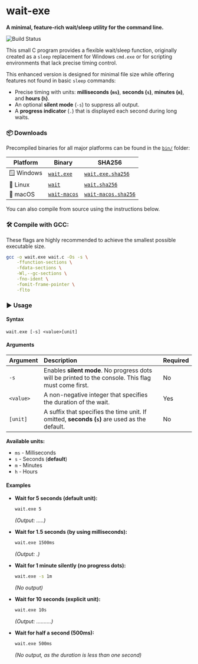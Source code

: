 # wait-exe

**A minimal, feature-rich wait/sleep utility for the command line.**

![Build Status](https://github.com/<your-username>/<your-repo>/actions/workflows/build.yml/badge.svg)

This small C program provides a flexible wait/sleep function, originally created as a `sleep` replacement for Windows `cmd.exe` or for scripting environments that lack precise timing control.

This enhanced version is designed for minimal file size while offering features not found in basic `sleep` commands:

  * Precise timing with units: **milliseconds (`ms`)**, **seconds (`s`)**, **minutes (`m`)**, and **hours (`h`)**.
  * An optional **silent mode** (`-s`) to suppress all output.
  * A **progress indicator** (`.`) that is displayed each second during long waits.


### 📦 Downloads

Precompiled binaries for all major platforms can be found in the [`bin/`](bin/) folder:

| Platform | Binary | SHA256 |
|----------|--------|--------|
| 🪟 Windows | [`wait.exe`](bin/wait.exe) | [`wait.exe.sha256`](bin/wait.exe.sha256) |
| 🐧 Linux   | [`wait`](bin/wait)         | [`wait.sha256`](bin/wait.sha256)         |
| 🍎 macOS   | [`wait-macos`](bin/wait-macos) | [`wait-macos.sha256`](bin/wait-macos.sha256) |

You can also compile from source using the instructions below.

### 🛠️ Compile with GCC:

These flags are highly recommended to achieve the smallest possible executable size.

```bash
gcc -o wait.exe wait.c -Os -s \
    -ffunction-sections \
    -fdata-sections \
    -Wl,--gc-sections \
    -fno-ident \
    -fomit-frame-pointer \
    -flto
```

### ▶️ Usage

#### Syntax

```
wait.exe [-s] <value>[unit]
```

#### Arguments

| Argument | Description | Required |
| :--- | :--- | :--- |
| `-s` | Enables **silent mode**. No progress dots will be printed to the console. This flag must come first. | No |
| `<value>` | A non-negative integer that specifies the duration of the wait. | Yes |
| `[unit]` | A suffix that specifies the time unit. If omitted, **seconds (`s`)** are used as the default. | No |

**Available units:**

  * `ms` - Milliseconds
  * `s`  - Seconds (**default**)
  * `m`  - Minutes
  * `h`  - Hours

#### Examples

  * **Wait for 5 seconds (default unit):**

    ```cmd
    wait.exe 5
    ```

    *(Output: .....)*

  * **Wait for 1.5 seconds (by using milliseconds):**

    ```cmd
    wait.exe 1500ms
    ```

    *(Output: .)*

  * **Wait for 1 minute silently (no progress dots):**

    ```cmd
    wait.exe -s 1m
    ```

    *(No output)*

  * **Wait for 10 seconds (explicit unit):**

    ```cmd
    wait.exe 10s
    ```

    *(Output: ..........)*

  * **Wait for half a second (500ms):**

    ```cmd
    wait.exe 500ms
    ```

    *(No output, as the duration is less than one second)*